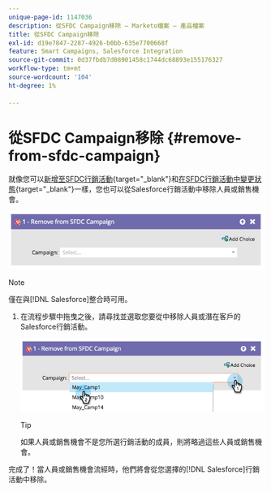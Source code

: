```yaml
---
unique-page-id: 1147036
description: 從SFDC Campaign移除 — Marketo檔案 — 產品檔案
title: 從SFDC Campaign移除
exl-id: d19e7847-2287-4926-b0bb-635e7700668f
feature: Smart Campaigns, Salesforce Integration
source-git-commit: 0d37fbdb7d08901458c1744dc68893e155176327
workflow-type: tm+mt
source-wordcount: '104'
ht-degree: 1%

---
```


# 從SFDC Campaign移除 {#remove-from-sfdc-campaign}

就像您可以[新增至SFDC行銷活動](/help/marketo/product-docs/core-marketo-concepts/smart-campaigns/salesforce-flow-actions/add-to-sfdc-campaign.md){target="_blank"}和[在SFDC行銷活動中變更狀態](/help/marketo/product-docs/core-marketo-concepts/smart-campaigns/salesforce-flow-actions/change-status-in-sfdc-campaign.md){target="_blank"}一樣，您也可以從Salesforce行銷活動中移除人員或銷售機會。

![](assets/remove-from-sfdc-campaign-1.png)

>[!NOTE]
>
>僅在與[!DNL Salesforce]整合時可用。

1. 在流程步驟中拖曳之後，請尋找並選取您要從中移除人員或潛在客戶的Salesforce行銷活動。

   ![](assets/remove-from-sfdc-campaign-2.png)

   >[!TIP]
   >
   >如果人員或銷售機會不是您所選行銷活動的成員，則將略過這些人員或銷售機會。

完成了！當人員或銷售機會流經時，他們將會從您選擇的[!DNL Salesforce]行銷活動中移除。
